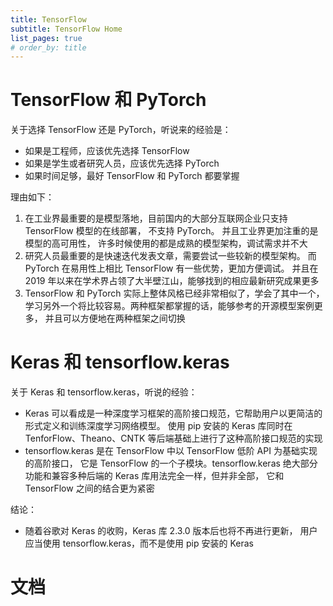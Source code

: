 ```yaml
---
title: TensorFlow
subtitle: TensorFlow Home
list_pages: true
# order_by: title
---
```



# TensorFlow 和 PyTorch

关于选择 TensorFlow 还是 PyTorch，听说来的经验是：

* 如果是工程师，应该优先选择 TensorFlow
* 如果是学生或者研究人员，应该优先选择 PyTorch
* 如果时间足够，最好 TensorFlow 和 PyTorch 都要掌握

理由如下：

1. 在工业界最重要的是模型落地，目前国内的大部分互联网企业只支持 TensorFlow 模型的在线部署，
   不支持 PyTorch。 并且工业界更加注重的是模型的高可用性，
   许多时候使用的都是成熟的模型架构，调试需求并不大
2. 研究人员最重要的是快速迭代发表文章，需要尝试一些较新的模型架构。
   而 PyTorch 在易用性上相比 TensorFlow 有一些优势，更加方便调试。
   并且在 2019 年以来在学术界占领了大半壁江山，能够找到的相应最新研究成果更多
3. TensorFlow 和 PyTorch 实际上整体风格已经非常相似了，学会了其中一个，
   学习另外一个将比较容易。两种框架都掌握的话，能够参考的开源模型案例更多，
   并且可以方便地在两种框架之间切换

# Keras 和 tensorflow.keras

关于 Keras 和 tensorflow.keras，听说的经验：

* Keras 可以看成是一种深度学习框架的高阶接口规范，它帮助用户以更简洁的形式定义和训练深度学习网络模型。
  使用 pip 安装的 Keras 库同时在 TenforFlow、Theano、CNTK 等后端基础上进行了这种高阶接口规范的实现
* tensorflow.keras 是在 TensorFlow 中以 TensorFlow 低阶 API 为基础实现的高阶接口，
  它是 TensorFlow 的一个子模块。tensorflow.keras 绝大部分功能和兼容多种后端的 Keras 库用法完全一样，但并非全部，
  它和 TensorFlow 之间的结合更为紧密

结论：

* 随着谷歌对 Keras 的收购，Keras 库 2.3.0 版本后也将不再进行更新，
  用户应当使用 tensorflow.keras，而不是使用 pip 安装的 Keras

# 文档